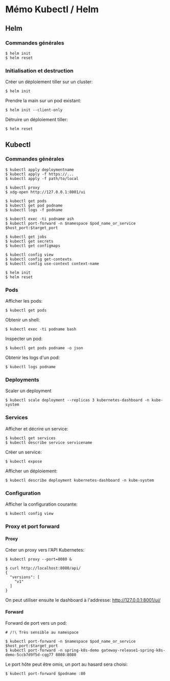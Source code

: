 # Mémo Kubectl / Helm

## Helm

### Commandes générales

    $ helm init
    $ helm reset

### Initialisation et destruction

Créer un déploiement tiller sur un cluster:

    $ helm init

Prendre la main sur un pod existant:

    $ helm init --client-only

Détruire un déploiement tiller:

    $ helm reset

## Kubectl

### Commandes générales

    $ kubectl apply deploymentname
    $ kubectl apply -f https://...
    $ kubectl apply -f path/to/local

    $ kubectl proxy
    $ xdg-open http://127.0.0.1:8001/ui	     
    
    $ kubectl get pods
    $ kubectl get pod podname     
    $ kubectl logs -f podname     

    $ kubectl exec -ti podname ash
    $ kubectl port-forward -n $namespace $pod_name_or_service $host_port:$target_port 
    
    $ kubectl get jobs     
    $ kubectl get secrets     
    $ kubectl get configmaps     

    $ kubectl config view
    $ kubectl config get-contexts
    $ kubectl config use-context context-name

    $ helm init
    $ helm reset

### Pods

Afficher les pods:

	$ kubectl get pods

Obtenir un shell:

	$ kubectl exec -ti podname bash

Inspecter un pod:

	$ kubectl get pods podname -o json 

Obtenir les logs d'un pod:

	$ kubectl logs podname  

### Deployments

Scaler un deployment

    $ kubectl scale deployment --replicas 3 kubernetes-dashboard -n kube-system     

### Services

Afficher et décrire un service:

    $ kubectl get services
    $ kubectl describe service servicename

Créer un service:

    $ kubectl expose 

Afficher un déploiement:

    $ kubectl describe deployment kubernetes-dashboard -n kube-system

### Configuration

Afficher la configuration courante:
 
    $ kubectl config view
            
### Proxy et port forward

#### Proxy 

Créer un proxy vers l'API Kubernetes:

    $ kubectl proxy --port=8080 &    
    
    $ curl http://localhost:8080/api/
    {
      "versions": [
        "v1"
      ]
    }
 
On peut utiliser ensuite le dashboard à l'addresse: http://127.0.0.1:8001/ui/

#### Forward

Forward de port vers un pod:

    # /!\ Très sensible au namespace

    $ kubectl port-forward -n $namespace $pod_name_or_service $host_port:$target_port 
    $ kubectl port-forward -n spring-k8s-demo gateway-release1-spring-k8s-demo-5ccb7d9f5d-cqg77 8080:8080 

Le port hôte peut être omis, un port au hasard sera choisi:

    $ kubectl port-forward $podname :80


